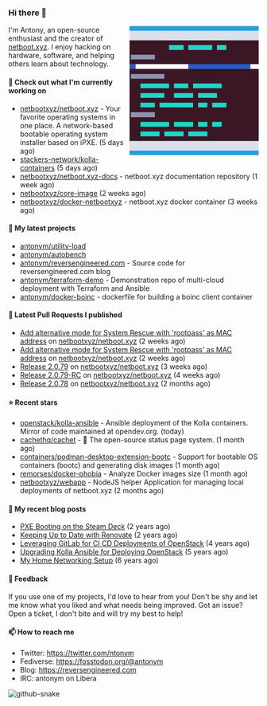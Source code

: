 
### Hi there 👋

<img align="right" src="https://raw.githubusercontent.com/antonym/antonym/master/assets/nbxyz.png" width="260">

I'm Antony, an open-source enthusiast and the creator of [netboot.xyz](https://netboot.xyz). I enjoy 
hacking on hardware, software, and helping others learn about technology. 

#### 👷 Check out what I'm currently working on

- [netbootxyz/netboot.xyz](https://github.com/netbootxyz/netboot.xyz) - Your favorite operating systems in one place.  A network-based bootable operating system installer based on iPXE. (5 days ago)
- [stackers-network/kolla-containers](https://github.com/stackers-network/kolla-containers) (5 days ago)
- [netbootxyz/netboot.xyz-docs](https://github.com/netbootxyz/netboot.xyz-docs) - netboot.xyz documentation repository (1 week ago)
- [netbootxyz/core-image](https://github.com/netbootxyz/core-image) (2 weeks ago)
- [netbootxyz/docker-netbootxyz](https://github.com/netbootxyz/docker-netbootxyz) - netboot.xyz docker container (3 weeks ago)

#### 🌱 My latest projects

- [antonym/utility-load](https://github.com/antonym/utility-load)
- [antonym/autobench](https://github.com/antonym/autobench)
- [antonym/reversengineered.com](https://github.com/antonym/reversengineered.com) - Source code for reversengineered.com blog
- [antonym/terraform-demo](https://github.com/antonym/terraform-demo) - Demonstration repo of multi-cloud deployment with Terraform and Ansible
- [antonym/docker-boinc](https://github.com/antonym/docker-boinc) - dockerfile for building a boinc client container

#### 🔨 Latest Pull Requests I published

- [Add alternative mode for System Rescue with &#39;rootpass&#39; as MAC address](https://github.com/netbootxyz/netboot.xyz/pull/1471) on [netbootxyz/netboot.xyz](https://github.com/netbootxyz/netboot.xyz) (2 weeks ago)
- [Add alternative mode for System Rescue with &#39;rootpass&#39; as MAC address](https://github.com/netbootxyz/netboot.xyz/pull/1470) on [netbootxyz/netboot.xyz](https://github.com/netbootxyz/netboot.xyz) (2 weeks ago)
- [Release 2.0.79](https://github.com/netbootxyz/netboot.xyz/pull/1467) on [netbootxyz/netboot.xyz](https://github.com/netbootxyz/netboot.xyz) (3 weeks ago)
- [Release 2.0.79-RC](https://github.com/netbootxyz/netboot.xyz/pull/1465) on [netbootxyz/netboot.xyz](https://github.com/netbootxyz/netboot.xyz) (4 weeks ago)
- [Release 2.0.78](https://github.com/netbootxyz/netboot.xyz/pull/1443) on [netbootxyz/netboot.xyz](https://github.com/netbootxyz/netboot.xyz) (2 months ago)

#### ⭐ Recent stars

- [openstack/kolla-ansible](https://github.com/openstack/kolla-ansible) - Ansible deployment of the Kolla containers. Mirror of code maintained at opendev.org. (today)
- [cachethq/cachet](https://github.com/cachethq/cachet) - 🚦 The open-source status page system. (1 month ago)
- [containers/podman-desktop-extension-bootc](https://github.com/containers/podman-desktop-extension-bootc) - Support for bootable OS containers (bootc) and generating disk images (1 month ago)
- [remorses/docker-phobia](https://github.com/remorses/docker-phobia) - Analyze Docker images size (1 month ago)
- [netbootxyz/webapp](https://github.com/netbootxyz/webapp) - NodeJS helper Application for managing local deployments of netboot.xyz (2 months ago)

#### 📜 My recent blog posts

- [PXE Booting on the Steam Deck](https://www.reversengineered.com/2022/08/02/pxe-booting-on-the-steam-deck/) (2 years ago)
- [Keeping Up to Date with Renovate](https://www.reversengineered.com/2022/03/13/keeping-up-to-date-with-renovate/) (2 years ago)
- [Leveraging GitLab for CI CD Deployments of OpenStack](https://www.reversengineered.com/2019/08/13/leveraging-gitlab-for-ci-cd-deployments-of-openstack/) (4 years ago)
- [Upgrading Kolla Ansible for Deploying OpenStack](https://www.reversengineered.com/2019/05/10/upgrading-kolla-ansible-for-deploying-openstack/) (5 years ago)
- [My Home Networking Setup](https://www.reversengineered.com/2017/07/29/my-home-networking-setup/) (6 years ago)

#### 💬 Feedback

If you use one of my projects, I'd love to hear from you! Don't be shy and let me know what you liked
and what needs being improved. Got an issue? Open a ticket, I don't bite and will try my best to help!

#### 📫 How to reach me

- Twitter: https://twitter.com/ntonym
- Fediverse: https://fosstodon.org/@antonym
- Blog: https://reversengineered.com
- IRC: antonym on Libera
<picture>
  <source media="(prefers-color-scheme: dark)" srcset="https://raw.githubusercontent.com/antonym/antonym/output/github-contribution-grid-snake-dark.svg" />
  <source media="(prefers-color-scheme: light)" srcset="https://raw.githubusercontent.com/antonym/antonym/output/github-contribution-grid-snake.svg" />
  <img alt="github-snake" src="github-snake.svg" />
</picture>
